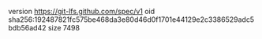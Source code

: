 version https://git-lfs.github.com/spec/v1
oid sha256:192487821fc575be468da3e80d46d0f1701e44129e2c3386529adc5bdb56ad42
size 7498
